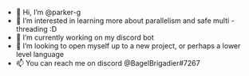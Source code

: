 - 👋 Hi, I’m @parker-g
- 👀 I’m interested in learning more about parallelism and safe multi - threading :D
- 🌱 I’m currently working on my discord bot
- 💞️ I’m looking to open myself up to a new project, or perhaps a lower level language
- 📫 You can reach me on discord @BagelBrigadier#7267

<!---
parker-g/parker-g is a ✨ special ✨ repository because its `README.md` (this file) appears on your GitHub profile.
You can click the Preview link to take a look at your changes.
--->
